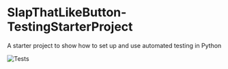 # SlapThatLikeButton-TestingStarterProject
A starter project to show how to set up and use automated testing in Python

![Tests](https://github.com/TerrySnow-RT/SlapThatLikeButton-TestingStartProject/actions/workflows/tests.yml/badge.svg)